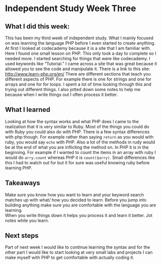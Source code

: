 # Independent Study Week Three 

## What I did this week: 

This has been my third week of independent study.  What I mainly focused on was learning the language PHP before I even started to create anything. At first I looked at codecademy because it is a site that I am familiar with. Here I found one small lesson on PHP. This only took a day to complete so I needed more. I started searching for things that were like codecademy. I used keywords like “Tutorial.” I came across a site that was great because it allowed you to see the code and manipulate it. There is a link to this site: http://www.learn-php.org/en/ There are different sections that teach you different aspects of PHP. For example there is one for strings and one for arrays and one for for loops. I spent a lot of time looking through this and trying out different things. I also jotted down some notes to help me because when I write things out I often process it better. 


## What I learned 

Looking at how the syntax works and what PHP does I came to the realization that it is very similar to Ruby. Most of the things you could do with Ruby you could also do with PHP. There is a few syntax differences with php though. For example rather than saying `return` as you would with ruby, you would say `echo` with PHP. Also a lot of the methods in rudy would be at the end of what you are inflicting the method on. In PHP it is in the beginning. For example if I wanted to count the items in an array with ruby I would do `arry.count` whereas PHP it is `count($arry)`. Small differences like this I had to watch out for but it for sure was useful knowing ruby before learning PHP. 


## Takeaways 

Make sure you know how you want to learn and your keyword search matches up with what/ how you decided to learn. 
Before you jump into building anything make sure you are comfortable with the language you are learning.  
When you write things down it helps you process it and learn it better. Jot notes while you learn. 

## Next steps 
 
Part of next week I would like to continue learning the syntax and for the other part I would like to start looking at very small labs and projects I can make myself with PHP to get comfortable with actually coding it. 
